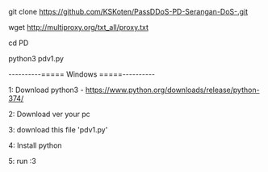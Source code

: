 git clone https://github.com/KSKoten/PassDDoS-PD-Serangan-DoS-.git

wget http://multiproxy.org/txt_all/proxy.txt

cd PD

python3 pdv1.py

----------===== Windows =====----------

1: Download python3 - https://www.python.org/downloads/release/python-374/

2: Download ver your pc

3: download this file 'pdv1.py'

4: Install python

5: run :3
